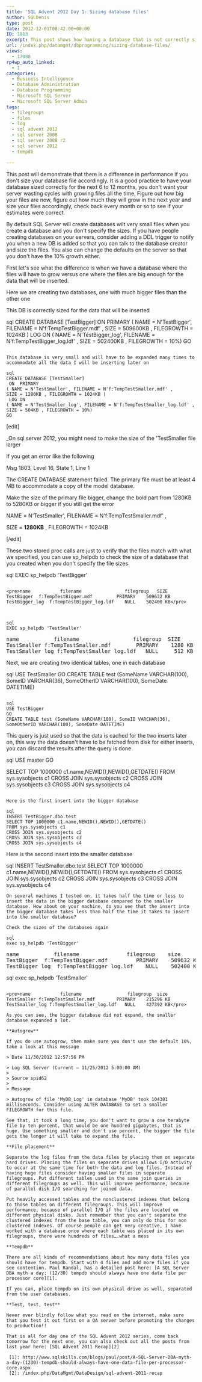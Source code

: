 ```yaml
---
title: 'SQL Advent 2012 Day 1: Sizing database files'
author: SQLDenis
type: post
date: 2012-12-01T08:42:00+00:00
ID: 1813
excerpt: This post shows how having a database that is not correctly sized will impact performance
url: /index.php/datamgmt/dbprogramming/sizing-database-files/
views:
  - 17088
rp4wp_auto_linked:
  - 1
categories:
  - Business Intelligence
  - Database Administration
  - Database Programming
  - Microsoft SQL Server
  - Microsoft SQL Server Admin
tags:
  - filegroups
  - files
  - log
  - sql advent 2012
  - sql server 2008
  - sql server 2008 r2
  - sql server 2012
  - tempdb

---
```

This post will demonstrate that there is a difference in performance if you don't size your database file accordingly. It is a good practice to have your database sized correctly for the next 6 to 12 months, you don't want your server wasting cycles with growing files all the time. Figure out how big your files are now, figure out how much they will grow in the next year and size your files accordingly, check back every month or so to see if your estimates were correct. 

By default SQL Server will create databases wilt very small files when you create a database and you don't specify the sizes. If you have people creating databases on your servers, consider adding a DDL trigger to notify you when a new DB is added so that you can talk to the database creator and size the files. You also can change the defaults on the server so that you don't have the 10% growth either.

First let's see what the difference is when we have a database where the files will have to grow versus one where the files are big enough for the data that will be inserted.

Here we are creating two databases, one with much bigger files than the other one

This DB is correctly sized for the data that will be inserted

sql
CREATE DATABASE [TestBigger]
 ON  PRIMARY 
( NAME = N'TestBigger', FILENAME = N'f:TempTestBigger.mdf' , 
SIZE = 509600KB , FILEGROWTH = 1024KB )
 LOG ON 
( NAME = N'TestBigger_log', FILENAME = N'f:TempTestBigger_log.ldf' , 
SIZE = 502400KB , FILEGROWTH = 10%)
GO
```

This database is very small and will have to be expanded many times to accommodate all the data I will be inserting later on

sql
CREATE DATABASE [TestSmaller]
 ON  PRIMARY 
( NAME = N'TestSmaller', FILENAME = N'f:TempTestSmaller.mdf' , 
SIZE = 1280KB , FILEGROWTH = 1024KB )
 LOG ON 
( NAME = N'TestSmaller_log', FILENAME = N'f:TempTestSmaller_log.ldf' , 
SIZE = 504KB , FILEGROWTH = 10%)
GO
```

[edit]
  
_On sql server 2012, you might need to make the size of the 'TestSmaller file larger</p> 

If you get an error like the following

Msg 1803, Level 16, State 1, Line 1
  
The CREATE DATABASE statement failed. The primary file must be at least 4 MB to accommodate a copy of the model database.

Make the size of the primary file bigger, change the bold part from 1280KB to 5280KB or bigger if you still get the error

NAME = N'TestSmaller', FILENAME = N'f:TempTestSmaller.mdf' ,
  
SIZE = **1280KB** , FILEGROWTH = 1024KB</em>

[/edit]
  
These two stored proc calls are just to verify that the files match with what we specified, you can use sp_helpdb to check the size of a database that you created when you don't specify the file sizes

sql
EXEC sp_helpdb 'TestBigger'
```

<pre>name	        filename	            filegroup	SIZE
TestBigger	f:TempTestBigger.mdf	     PRIMARY	509632 KB
TestBigger_log	f:TempTestBigger_log.ldf	NULL	502400 KB</pre>



sql
EXEC sp_helpdb 'TestSmaller'
```

<pre>name	        filename	             filegroup	SIZE
TestSmaller	f:TempTestSmaller.mdf	     PRIMARY	1280 KB
TestSmaller_log	f:TempTestSmaller_log.ldf	NULL	 512 KB</pre>

Next, we are creating two identical tables, one in each database

sql
USE TestSmaller
GO
CREATE TABLE test (SomeName VARCHAR(100), SomeID VARCHAR(36), SomeOtherID VARCHAR(100), SomeDate DATETIME)
```

sql
USE TestBigger
GO
CREATE TABLE test (SomeName VARCHAR(100), SomeID VARCHAR(36), SomeOtherID VARCHAR(100), SomeDate DATETIME)
```

This query is just used so that the data is cached for the two inserts later on, this way the data doesn't have to be fatched from disk for either inserts, you can discard the results after the query is done

sql
USE master
GO


SELECT TOP 1000000 c1.name,NEWID(),NEWID(),GETDATE() 
FROM sys.sysobjects c1
CROSS JOIN sys.sysobjects c2
CROSS JOIN sys.sysobjects c3
CROSS JOIN sys.sysobjects c4
```

Here is the first insert into the bigger database

sql
INSERT TestBigger.dbo.test
SELECT TOP 1000000 c1.name,NEWID(),NEWID(),GETDATE() 
FROM sys.sysobjects c1
CROSS JOIN sys.sysobjects c2
CROSS JOIN sys.sysobjects c3
CROSS JOIN sys.sysobjects c4
```

Here is the second insert into the smaller database

sql
INSERT TestSmaller.dbo.test
SELECT TOP 1000000 c1.name,NEWID(),NEWID(),GETDATE() 
FROM sys.sysobjects c1
CROSS JOIN sys.sysobjects c2
CROSS JOIN sys.sysobjects c3
CROSS JOIN sys.sysobjects c4
```
On several machines I tested on, it takes half the time or less to insert the data in the bigger database compared to the smaller database. How about on your machine, do you see that the insert into the bigger database takes less than half the time it takes to insert into the smaller database?

Check the sizes of the databases again

sql
exec sp_helpdb 'TestBigger'
```

<pre>name	        filename	           filegroup	size
TestBigger	f:TempTestBigger.mdf	     PRIMARY	509632 KB
TestBigger_log	f:TempTestBigger_log.ldf	NULL	502400 KB</pre>



sql
exec sp_helpdb 'TestSmaller'
```

<pre>name	        filename	             filegroup	size
TestSmaller	f:TempTestSmaller.mdf	     PRIMARY	215296 KB
TestSmaller_log	f:TempTestSmaller_log.ldf	NULL	427392 KB</pre>

As you can see, the bigger database did not expand, the smaller database expanded a lot.

**Autogrow**
  
If you do use autogrow, then make sure you don't use the default 10%, take a look at this message

> Date 11/30/2012 12:57:56 PM
  
> Log SQL Server (Current – 11/25/2012 5:00:00 AM)
> 
> Source spid62
> 
> Message
  
> Autogrow of file 'MyDB_Log' in database 'MyDB' took 104381 milliseconds. Consider using ALTER DATABASE to set a smaller FILEGROWTH for this file.

See that, it took a long time, you don't want to grow a one terabyte file by ten percent, that would be one hundred gigabytes, that is huge. Use something smaller and don't use percent, the bigger the file gets the longer it will take to expand the file.

**File placement**
  
Separate the log files from the data files by placing them on separate hard drives. Placing the files on separate drives allows I/O activity to occur at the same time for both the data and log files. Instead of having huge files consider having smaller files in separate filegroups. Put different tables used in the same join queries in different filegroups as well. This will improve performance, because of parallel disk I/O searching for joined data.

Put heavily accessed tables and the nonclustered indexes that belong to those tables on different filegroups. This will improve performance, because of parallel I/O if the files are located on different physical disks. Just remember that you can't separate the clustered indexes from the base table, you can only do this for non clustered indexes. Of course people can get very creative, I have worked with a database once where each table was placed in its own filegroups, there were hundreds of files….what a mess

**Tempdb**
  
There are all kinds of recommendations about how many data files you should have for tempdb. Start with 4 files and add more files if you see contention. Paul Randal, has a detailed post here: [A SQL Server DBA myth a day: (12/30) tempdb should always have one data file per processor core][1].
  
If you can, place tempdb on its own physical drive as well, separated from the user databases.

**Test, test, test**
  
Never ever blindly follow what you read on the internet, make sure that you test it out first on a QA server before promoting the changes to production!!

That is all for day one of the SQL Advent 2012 series, come back tomorrow for the next one, you can also check out all the posts from last year here: [SQL Advent 2011 Recap][2]

 [1]: http://www.sqlskills.com/blogs/paul/post/A-SQL-Server-DBA-myth-a-day-(1230)-tempdb-should-always-have-one-data-file-per-processor-core.aspx
 [2]: /index.php/DataMgmt/DataDesign/sql-advent-2011-recap